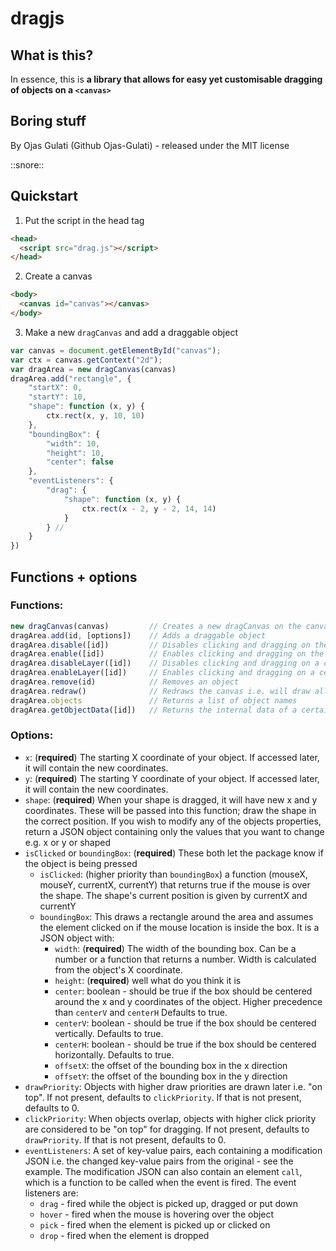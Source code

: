 # dragjs
## What is this?
In essence, this is **a library that allows for easy yet customisable dragging of objects on a `<canvas>`**
## Boring stuff
By Ojas Gulati (Github Ojas-Gulati) - released under the MIT license

::snore::
## Quickstart
  1. Put the script in the head tag
```html
<head>
  <script src="drag.js"></script>
</head>
```
  2. Create a canvas
```html
<body>
  <canvas id="canvas"></canvas>
</body>
``` 
  3. Make a new `dragCanvas` and add a draggable object
```javascript
var canvas = document.getElementById("canvas");
var ctx = canvas.getContext("2d");
var dragArea = new dragCanvas(canvas)
dragArea.add("rectangle", {
    "startX": 0,
    "startY": 10,
    "shape": function (x, y) {
        ctx.rect(x, y, 10, 10)
    },
    "boundingBox": {
        "width": 10,
        "height": 10,
        "center": false
    },
    "eventListeners": {
        "drag": {
            "shape": function (x, y) {
                ctx.rect(x - 2, y - 2, 14, 14)
            }
        } //
    }
})
```
## Functions + options
### Functions:
```javascript
new dragCanvas(canvas)         // Creates a new dragCanvas on the canvas specified.
dragArea.add(id, [options])    // Adds a draggable object
dragArea.disable([id])         // Disables clicking and dragging on the whole canvas or the name specified
dragArea.enable([id])          // Enables clicking and dragging on the whole canvas or the name specified
dragArea.disableLayer([id])    // Disables clicking and dragging on a certain layer if using layeredCanvas
dragArea.enableLayer([id])     // Enables clicking and dragging on a certain layer if using layeredCanvas
dragArea.remove(id)            // Removes an object
dragArea.redraw()              // Redraws the canvas i.e. will draw all objects attached to the dragArea
dragArea.objects               // Returns a list of object names
dragArea.getObjectData([id])   // Returns the internal data of a certain object or otherwise all objects
```

### Options:
* `x`: (**required**) The starting X coordinate of your object. If accessed later, it will contain the new coordinates.
* `y`: (**required**) The starting Y coordinate of your object. If accessed later, it will contain the new coordinates.
* `shape`: (**required**) When your shape is dragged, it will have new x and y coordinates. These will be passed into this function; draw the shape in the correct position. If you wish to modify any of the objects properties, return a JSON object containing only the values that you want to change e.g. x or y or shaped
* `isClicked` or `boundingBox`: (**required**) These both let the package know if the object is being pressed
    * `isClicked`: (higher priority than `boundingBox`) a function (mouseX, mouseY, currentX, currentY) that returns true if the mouse is over the shape. The shape's current position is given by currentX and currentY
    * `boundingBox`: This draws a rectangle around the area and assumes the element clicked on if the mouse location is inside the box. It is a JSON object with:
        * `width`: (**required**) The width of the bounding box. Can be a number or a function that returns a number. Width is calculated from the object's X coordinate.
        * `height`: (**required**) well what do you think it is
        * `center`: boolean - should be true if the box should be centered around the x and y coordinates of the object. Higher precedence than `centerV` and `centerH` Defaults to true.
        * `centerV`: boolean - should be true if the box should be centered vertically. Defaults to true.
        * `centerH`: boolean - should be true if the box should be centered horizontally. Defaults to true.
        * `offsetX`: the offset of the bounding box in the x direction
        * `offsetY`: the offset of the bounding box in the y direction
* `drawPriority`: Objects with higher draw priorities are drawn later i.e. "on top". If not present, defaults to `clickPriority`. If that is not present, defaults to 0.
* `clickPriority`: When objects overlap, objects with higher click priority are considered to be "on top" for dragging.  If not present, defaults to `drawPriority`. If that is not present, defaults to 0.
* `eventListeners`: A set of key-value pairs, each containing a modification JSON i.e. the changed key-value pairs from the original - see the example. The modification JSON can also contain an element `call`, which is a function to be called when the event is fired. The event listeners are:
    * `drag` - fired while the object is picked up, dragged or put down
    * `hover` - fired when the mouse is hovering over the object
    * `pick` - fired when the element is picked up or clicked on
    * `drop` - fired when the element is dropped
